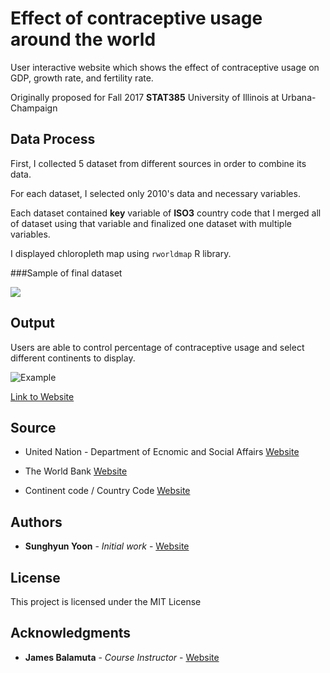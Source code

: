 # Effect of contraceptive usage around the world

User interactive website which shows the effect of contraceptive usage on GDP, growth rate, and fertility rate.

Originally proposed for Fall 2017 **STAT385** University of Illinois at Urbana-Champaign

## Data Process

First, I collected 5 dataset from different sources in order to combine its data.

For each dataset, I selected only 2010's data and necessary variables.

Each dataset contained **key** variable of **ISO3** country code that I merged all of dataset using that variable and finalized one dataset with multiple variables.

I displayed chloropleth map using `rworldmap` R library.

###Sample of final dataset

![](https://i.imgur.com/3UAh5jN.png)

## Output

Users are able to control percentage of contraceptive usage and select different continents to display.

![Example](https://i.imgur.com/YEOzIvs.png)

[Link to Website](https://dannypark95.shinyapps.io/populationAnalyst/)


## Source

* United Nation - Department of Ecnomic and Social Affairs [Website](http://www.un.org/en/development/desa/population/publications/dataset/contraception/wcu2017.shtml)

* The World Bank [Website](http://www.worldbank.org/)
 
* Continent code / Country Code [Website](https://github.com/lukes/ISO-3166-Countries-with-Regional-Codes/blob/master/all/all.csv)

## Authors

* **Sunghyun Yoon** - *Initial work* - [Website](https://github.com/syoon46)

## License

This project is licensed under the MIT License

## Acknowledgments

* **James Balamuta** - *Course Instructor* - [Website](stat385.thecoatlessprofessor.com)

